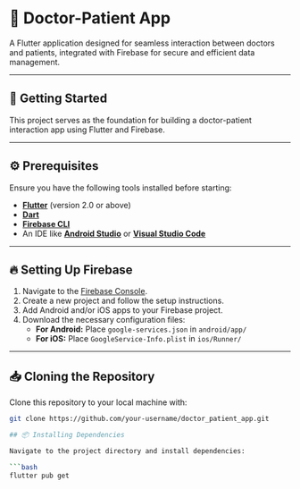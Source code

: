 # 📱 Doctor-Patient App

A Flutter application designed for seamless interaction between doctors and patients, integrated with Firebase for secure and efficient data management.

---

## 🌟 Getting Started

This project serves as the foundation for building a doctor-patient interaction app using Flutter and Firebase.

---

## ⚙️ Prerequisites

Ensure you have the following tools installed before starting:

- **[Flutter](https://flutter.dev/docs/get-started/install)** (version 2.0 or above)
- **[Dart](https://dart.dev/get-dart)**
- **[Firebase CLI](https://firebase.google.com/docs/cli#install_the_firebase_cli)**
- An IDE like **[Android Studio](https://developer.android.com/studio)** or **[Visual Studio Code](https://code.visualstudio.com/)**

---

## 🔥 Setting Up Firebase

1. Navigate to the [Firebase Console](https://console.firebase.google.com/).
2. Create a new project and follow the setup instructions.
3. Add Android and/or iOS apps to your Firebase project.
4. Download the necessary configuration files:
   - **For Android:** Place `google-services.json` in `android/app/`
   - **For iOS:** Place `GoogleService-Info.plist` in `ios/Runner/`

---

## 📥 Cloning the Repository

Clone this repository to your local machine with:

```bash
git clone https://github.com/your-username/doctor_patient_app.git

## 📦 Installing Dependencies

Navigate to the project directory and install dependencies:

```bash
flutter pub get

